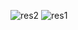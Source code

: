 ![res2](https://github.com/user-attachments/assets/9ace2f8d-89c7-435d-9d80-b752b7ba7d34)
![res1](https://github.com/user-attachments/assets/243ea5b7-c612-49f4-bf1c-06a860bb68ba)
